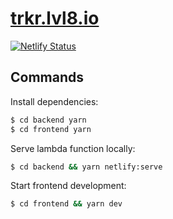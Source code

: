 # [trkr.lvl8.io](https://trkr.lvl8.io)

[![Netlify Status](https://api.netlify.com/api/v1/badges/290bf52c-18af-451a-8652-9675b01f7023/deploy-status)](https://app.netlify.com/sites/loving-pasteur-723338/deploys)

## Commands

Install dependencies:

```sh
$ cd backend yarn
$ cd frontend yarn
```

Serve lambda function locally:

```sh
$ cd backend && yarn netlify:serve
```

Start frontend development:

```sh
$ cd frontend && yarn dev
```
